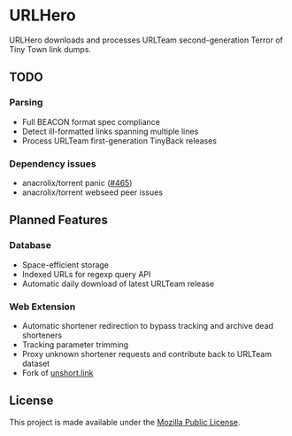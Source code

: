 # URLHero

URLHero downloads and processes URLTeam second-generation Terror of Tiny
Town link dumps.

## TODO

### Parsing

- Full BEACON format spec compliance
- Detect ill-formatted links spanning multiple lines
- Process URLTeam first-generation TinyBack releases

### Dependency issues

- anacrolix/torrent panic ([#465](https://github.com/anacrolix/torrent/issues/465))
- anacrolix/torrent webseed peer issues

## Planned Features

### Database

- Space-efficient storage
- Indexed URLs for regexp query API
- Automatic daily download of latest URLTeam release

### Web Extension

- Automatic shortener redirection to bypass tracking and archive dead
  shorteners
- Tracking parameter trimming
- Proxy unknown shortener requests and contribute back to URLTeam
  dataset
- Fork of [unshort.link](https://github.com/simonfrey/unshort.link)

## License

This project is made available under the
[Mozilla Public License](https://www.mozilla.org/en-US/MPL/2.0/).
